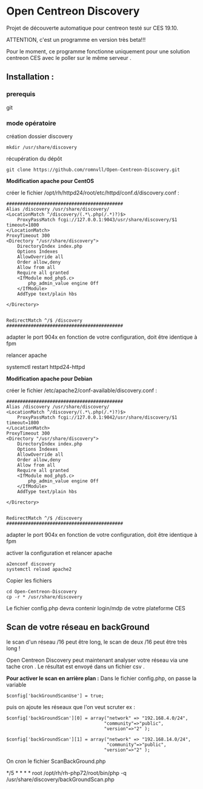 # Open Centreon Discovery
Projet de découverte automatique pour centreon testé sur CES 19.10.

ATTENTION, c'est un programme en version très beta!!!

Pour le moment, ce programme fonctionne uniquement pour une solution centreon CES avec le poller sur le même serveur .

## Installation :

### prerequis

git

### mode opératoire

création dossier discovery

	mkdir /usr/share/discovery

récupération du dépôt

	git clone https://github.com/romnvll/Open-Centreon-Discovery.git

**Modification apache pour CentOS**

créer le fichier /opt/rh/httpd24/root/etc/httpd/conf.d/discovery.conf :

	###########################################
	Alias /discovery /usr/share/discovery/
	<LocationMatch ^/discovery/(.*\.php(/.*)?)$>
   		ProxyPassMatch fcgi://127.0.0.1:9043/usr/share/discovery/$1 timeout=1800
	</LocationMatch>
	ProxyTimeout 300
	<Directory "/usr/share/discovery">
    	DirectoryIndex index.php
    	Options Indexes
    	AllowOverride all
    	Order allow,deny
    	Allow from all
    	Require all granted
    	<IfModule mod_php5.c>
        	php_admin_value engine Off
    	</IfModule>
    	AddType text/plain hbs

	</Directory>


	RedirectMatch ^/$ /discovery
	###########################################

adapter le port 904x en fonction de votre configuration, doit être identique à fpm

relancer apache

systemctl restart httpd24-httpd

**Modification apache pour Debian**

créer le fichier /etc/apache2/conf-available/discovery.conf :

	###########################################
	Alias /discovery /usr/share/discovery/
	<LocationMatch ^/discovery/(.*\.php(/.*)?)$>
   		ProxyPassMatch fcgi://127.0.0.1:9042/usr/share/discovery/$1 timeout=1800
	</LocationMatch>
	ProxyTimeout 300
	<Directory "/usr/share/discovery">
    	DirectoryIndex index.php
    	Options Indexes
    	AllowOverride all
    	Order allow,deny
    	Allow from all
    	Require all granted
    	<IfModule mod_php5.c>
        	php_admin_value engine Off
    	</IfModule>
    	AddType text/plain hbs

	</Directory>


	RedirectMatch ^/$ /discovery
	###########################################

adapter le port 904x en fonction de votre configuration, doit être identique à fpm

activer la configuration et relancer apache

	a2enconf discovery
	systemctl reload apache2

Copier les fichiers 

	cd Open-Centreon-Discovery
	cp -r * /usr/share/discovery

Le fichier config.php devra contenir login/mdp de votre plateforme CES


## Scan de votre réseau en backGround ##
le scan d'un réseau /16 peut être long, le scan de deux /16 peut être très long !

Open Centreon Discovery peut maintenant analyser votre réseau via une tache cron .
Le résultat est envoyé dans un fichier csv .

**Pour activer le scan en arrière plan :**
Dans le fichier config.php, on passe la variable 
```
$config['backGroundScanUse'] = true;

```

puis on ajoute les réseaux que l'on veut scruter ex :

```
$config['backGroundScan'][0] = array("network" => "192.168.4.0/24",
                                    "community"=>"public",
                                    "version"=>"2" );

$config['backGroundScan'][1] = array("network" => "192.168.14.0/24",
                                     "community"=>"public",
                                    "version"=>"2" );
```

On cron le fichier ScanBackGround.php

  */5  *  *  *  * root /opt/rh/rh-php72/root/bin/php -q /usr/share/discovery/backGroundScan.php




